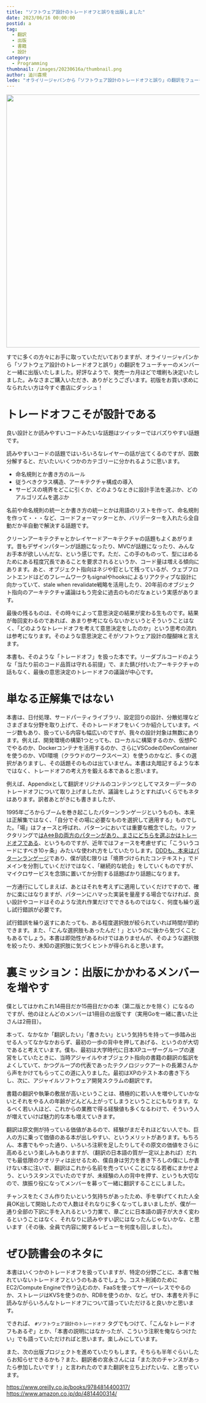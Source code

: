 ```yaml
---
title: "ソフトウェア設計のトレードオフと誤りを出版しました"
date: 2023/06/16 00:00:00
postid: a
tag:
  - 翻訳
  - 出版
  - 書籍
  - 設計
category:
  - Programming
thumbnail: /images/20230616a/thumbnail.png
author: 澁川喜規
lede: "オライリージャパンから「ソフトウェア設計のトレードオフと誤り」の翻訳をフューチャーのメンバーと一緒に出版いたしました。好評なようで、発売一カ月ほどで増刷も決定いたしました。"
---
```

<img src="/images/20230616a/image.png" alt="" width="516" height="660" loading="lazy">

すでに多くの方々にお手に取っていただいておりますが、オライリージャパンから「ソフトウェア設計のトレードオフと誤り」の翻訳をフューチャーのメンバーと一緒に出版いたしました。好評なようで、発売一カ月ほどで増刷も決定いたしました。みなさまご購入いただき、ありがとうございます。初版をお買い求めになられたい方は今すぐ書店にダッシュ！

# トレードオフこそが設計である

良い設計とか読みやすいコードみたいな話題はツイッターではバズりやすい話題です。

読みやすいコードの話題ではいろいろなレイヤーの話が出てくるのですが、因数分解すると、だいたいいくつかのカテゴリーに分かれるように思います。

* 命名規則とか書き方のルール
* 従うべきクラス構造、アーキテクチャ構成の導入
* サービスの境界をどこに引くか、どのようなときに設計手法を選ぶか、どのアルゴリズムを選ぶか

名前や命名規則の統一とか書き方の統一とかは用語のリストを作って、命名規則を作って・・・など、コードフォーマッターとか、バリデーターを入れたら全自動だか半自動で解決する話題です。

クリーンアーキテクチャとかレイヤードアーキテクチャの話題もよくあがります。昔もデザインパターンが話題になったり、MVCが話題になったり、みんなお手本が欲しいんだな、という感じです。ただ、この手のものって、型にはめるためにある程度冗長であることを要求されるというか、コード量は増える傾向にあります。あと、オブジェクト指向はネジや釘として残っているが、ウェブフロントエンドはどのフレームワークもsignalやhooksによるリアクティブな設計に向かっていて、stale when revalidate戦略を活用したり、20年前のオブジェクト指向のアーキテクチャ議論はもう完全に過去のものだなぁという実感があります。

最後の残るものは、その時々によって意思決定の結果が変わる生ものです。結果が毎回変わるのであれば、あまり参考にならないかというとそういうことはなく、「どのようなトレードオフを考えて意思決定をしたのか」という思考の流れは参考になります。そのような意思決定こそがソフトウェア設計の醍醐味と言えます。

本書も、そのような「トレードオフ」を扱った本です。リーダブルコードのような「当たり前のコード品質は守れる前提」で、また錆び付いたアーキテクチャの話もなく、最後の意思決定のトレードオフの議論が中心です。

# 単なる正解集ではない

本書は、日付処理、サードパーティライブラリ、設定回りの設計、分散処理などさまざまな分野を取り上げて、そのトレードオフをいくつか紹介しています。ページ数もあり、扱っている内容も幅広いのですが、我々の設計対象は無数にあります。例えば、開発環境の構築1つとっても、ローカルに構築するのか、仮想PCでやるのか、Dockerコンテナを活用するのか、さらにVSCodeのDevContainerを使うのか、VDI環境（クラウドのワークスペース）を使うのかなど、多くの選択がありますし、その話題そのものは出ていません。本書は丸暗記するような本ではなく、トレードオフの考え方を鍛える本であると思います。

例えば、Appendixとして翻訳オリジナルのコンテンツとしてマスターデータのトレードオフについて取り上げましたが、議論をしようとすればいくらでもネタはあります。訳者あとがきにも書きましたが、

1995年ごろからブームを巻き起こしたパターンランゲージというものも、本来は正解集ではなく、「自分でその場に必要なものを選択して適用する」ものでした。「場」はフォースと呼ばれ、パターンにおいては重要な概念でした。リファクタリングで[はA⇔Bの両方のパターンがあり、まさにどちらを選ぶかはトレードオフである](https://future-architect.github.io/articles/20220425a/)、というものですが、近年ではフォースを考慮せずに「こういうコードにすべき10ヶ条」みたいな使われ方をしていたりします。[DDDも、本来はパターンランゲージ](https://future-architect.github.io/articles/20220610a/
)であり、僕が読む限りは「境界づけられたコンテキスト」でドメインを分割していくだけではなく、「継続的な統合」をしていくものですが、マイクロサービスを念頭に置いてか分割する話題ばかり話題になります。

一方通行にしてしまえば、あとはそれを考えずに適用していくだけですので、確かに楽にはなりますが、パターンにハマった実装を量産する場合でなければ、良い設計やコードはそのような流れ作業だけでできるものではなく、何度も繰り返し試行錯誤が必要です。

試行錯誤を繰り返すにあたっても、ある程度選択肢が絞られていれば時間が節約できます。また、「こんな選択肢もあったんだ！」というのに後から気づくこともあるでしょう。本書は即効性があるわけではありませんが、そのような選択肢を絞ったり、未知の選択肢に気づくヒントが得られると思います。

# 裏ミッション：出版にかかわるメンバーを増やす

僕としてはかれこれ14冊目だか15冊目だかの本（第二版とかを除く）になるのですが、他のほとんどのメンバーは1冊目の出版です（実用Goを一緒に書いた辻さんは2冊目）。

本って、なかなか「翻訳したい」「書きたい」という気持ちを持って一歩踏み出せる人ってなかなかおらず、最初の一歩の背中を押してあげる、というのが大切であると考えています。僕も、最初は大学時代に日本XPユーザーグループの運営をしていたときに、当時アジャイルやオブジェクト指向の書籍の翻訳の監訳をよくしていて、かつグループの代表であったテクノロジックアートの長瀬さんから声をかけてもらってこの道に入りました。最初はXPのテスト本の書き下ろし、次に、アジャイルソフトウェア開発スクラムの翻訳です。

書籍の翻訳や執筆の敷居が高いということは、積極的に若い人を増やしていかないとそれをやる人の年齢がどんどん上がってしまうということにもなります。なるべく若い人ほど、これからの業務で得る経験値も多くなるわけで、そういう人が増えていけば魅力的な本も増えていきます。

翻訳は原文側が持っている価値があるので、経験がまだそれほどない人でも、巨人の方に乗って価値のある本が出しやすい、というメリットがあります。もちろん、本書でもやった通り、いろいろ注釈を足したりしてその原文の価値をさらに高めるという楽しみもありますが、（翻訳の日本語の質が一定以上あれば）だれでも最低限のクオリティは出せるため、僕自身は労力を書き下ろしの僕にしか書けない本に注いで、翻訳はこれから名前を売っていくことになる若者にまかせよう、というスタンスでいたのですが、未経験の人の背中を押す、というも大切なので、旗振り役になってメンバーを募って一緒に翻訳することにしました。

チャンスをたくさん作りたいという気持ちがあったため、手を挙げてくれた人全員OK出して開始したので人数はそれなりに多くなってしまいましたが、僕が一通り全部の下訳に手を入れるという力業で、章ごとに日本語の調子が大きく変わるということはなく、それなりに読みやすい訳にはなったんじゃないかな、と思います（その後、全員で内容に関するレビューを何度も回しました）。

# ぜひ読書会のネタに

本書はいくつかのトレードオフを扱っていますが、特定の分野ごとに、本書で触れていないトレードオフというのもあるでしょう。コスト削減のためにEC2/Compute Engineで作り込むのか、FaaSを使ってサーバーレスでやるのか、ストレージはKVSを使うのか、RDBを使うのか、など。ぜひ、本書を片手に読みながらいろんなトレードオフについて語っていただけると良いかと思います。

できれば、 ``#ソフトウェア設計のトレードオフ`` タグでもつけて、「こんなトレードオフもあるぞ」とか、「本書の説明にはなかったが、こういう注釈を俺ならつけたい」でも語っていただければと思います。楽しみにしています。

また、次の出版プロジェクトを進めていたりもします。そちらも半年ぐらいしたらお知らせできるかも？また、翻訳者の宮永さんには「また次のチャンスがあったら参加したいです！」と言われたのでまた翻訳を立ち上げたいな、と思っています。

https://www.oreilly.co.jp/books/9784814400317/
https://www.amazon.co.jp/dp/4814400314/
